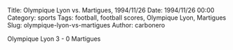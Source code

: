 Title: Olympique Lyon vs. Martigues, 1994/11/26
Date: 1994/11/26 00:00
Category: sports
Tags: football, football scores, Olympique Lyon, Martigues
Slug: olympique-lyon-vs-martigues
Author: carbonero


Olympique Lyon 3 - 0 Martigues
